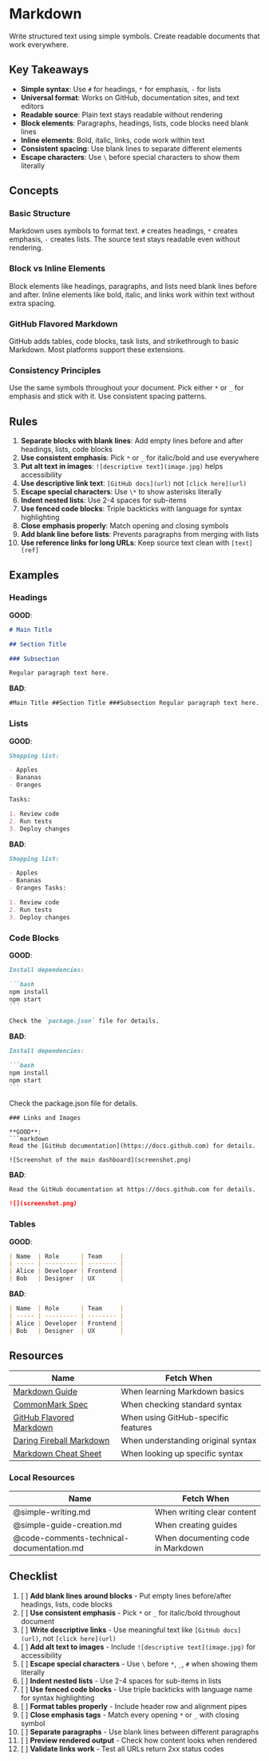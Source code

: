 # Markdown

Write structured text using simple symbols. Create readable documents that work
everywhere.

## Key Takeaways

- **Simple syntax**: Use `#` for headings, `*` for emphasis, `-` for lists
- **Universal format**: Works on GitHub, documentation sites, and text editors
- **Readable source**: Plain text stays readable without rendering
- **Block elements**: Paragraphs, headings, lists, code blocks need blank lines
- **Inline elements**: Bold, italic, links, code work within text
- **Consistent spacing**: Use blank lines to separate different elements
- **Escape characters**: Use `\` before special characters to show them
  literally

## Concepts

### Basic Structure

Markdown uses symbols to format text. `#` creates headings, `*` creates
emphasis, `-` creates lists. The source text stays readable even without
rendering.

### Block vs Inline Elements

Block elements like headings, paragraphs, and lists need blank lines before and
after. Inline elements like bold, italic, and links work within text without
extra spacing.

### GitHub Flavored Markdown

GitHub adds tables, code blocks, task lists, and strikethrough to basic
Markdown. Most platforms support these extensions.

### Consistency Principles

Use the same symbols throughout your document. Pick either `*` or `_` for
emphasis and stick with it. Use consistent spacing patterns.

## Rules

1. **Separate blocks with blank lines**: Add empty lines before and after
   headings, lists, code blocks
2. **Use consistent emphasis**: Pick `*` or `_` for italic/bold and use
   everywhere
3. **Put alt text in images**: `![descriptive text](image.jpg)` helps
   accessibility
4. **Use descriptive link text**: `[GitHub docs](url)` not `[click here](url)`
5. **Escape special characters**: Use `\*` to show asterisks literally
6. **Indent nested lists**: Use 2-4 spaces for sub-items
7. **Use fenced code blocks**: Triple backticks with language for syntax
   highlighting
8. **Close emphasis properly**: Match opening and closing symbols
9. **Add blank line before lists**: Prevents paragraphs from merging with lists
10. **Use reference links for long URLs**: Keep source text clean with
    `[text][ref]`

## Examples

### Headings

**GOOD**:

```markdown
# Main Title

## Section Title

### Subsection

Regular paragraph text here.
```

**BAD**:

```markdown
#Main Title ##Section Title ###Subsection Regular paragraph text here.
```

### Lists

**GOOD**:

```markdown
Shopping list:

- Apples
- Bananas
- Oranges

Tasks:

1. Review code
2. Run tests
3. Deploy changes
```

**BAD**:

```markdown
Shopping list:

- Apples
- Bananas
- Oranges Tasks:

1. Review code
2. Run tests
3. Deploy changes
```

### Code Blocks

**GOOD**:

````markdown
Install dependencies:

```bash
npm install
npm start
```

Check the `package.json` file for details.
````

**BAD**:

````markdown
Install dependencies:

```bash
npm install
npm start
```
````

Check the package.json file for details.

````
### Links and Images

**GOOD**:
```markdown
Read the [GitHub documentation](https://docs.github.com) for details.

![Screenshot of the main dashboard](screenshot.png)
````

**BAD**:

```markdown
Read the GitHub documentation at https://docs.github.com for details.

![](screenshot.png)
```

### Tables

**GOOD**:

```markdown
| Name  | Role      | Team     |
| ----- | --------- | -------- |
| Alice | Developer | Frontend |
| Bob   | Designer  | UX       |
```

**BAD**:

```markdown
| Name  | Role      | Team     |
| ----- | --------- | -------- |
| Alice | Developer | Frontend |
| Bob   | Designer  | UX       |
```

## Resources

| Name                                                                            | Fetch When                          |
| ------------------------------------------------------------------------------- | ----------------------------------- |
| [Markdown Guide](https://www.markdownguide.org/)                                | When learning Markdown basics       |
| [CommonMark Spec](https://commonmark.org/help/)                                 | When checking standard syntax       |
| [GitHub Flavored Markdown](https://github.github.com/gfm/)                      | When using GitHub-specific features |
| [Daring Fireball Markdown](https://daringfireball.net/projects/markdown/syntax) | When understanding original syntax  |
| [Markdown Cheat Sheet](https://www.markdownguide.org/cheat-sheet/)              | When looking up specific syntax     |

### Local Resources

| Name                      | Fetch When                 |
| ------------------------- | -------------------------- |
| @simple-writing.md        | When writing clear content |
| @simple-guide-creation.md | When creating guides       |
| @code-comments-technical-documentation.md | When documenting code in Markdown |

## Checklist

1. [ ] **Add blank lines around blocks** - Put empty lines before/after
       headings, lists, code blocks
2. [ ] **Use consistent emphasis** - Pick `*` or `_` for italic/bold throughout
       document
3. [ ] **Write descriptive links** - Use meaningful text like
       `[GitHub docs](url)`, not `[click here](url)`
4. [ ] **Add alt text to images** - Include `![descriptive text](image.jpg)` for
       accessibility
5. [ ] **Escape special characters** - Use `\` before `*`, `_`, `#` when showing
       them literally
6. [ ] **Indent nested lists** - Use 2-4 spaces for sub-items in lists
7. [ ] **Use fenced code blocks** - Use triple backticks with language name for
       syntax highlighting
8. [ ] **Format tables properly** - Include header row and alignment pipes
9. [ ] **Close emphasis tags** - Match every opening `*` or `_` with closing
       symbol
10. [ ] **Separate paragraphs** - Use blank lines between different paragraphs
11. [ ] **Preview rendered output** - Check how content looks when rendered
12. [ ] **Validate links work** - Test all URLs return 2xx status codes

